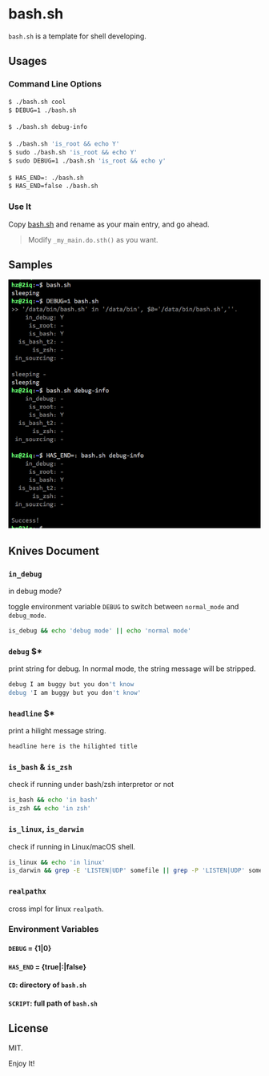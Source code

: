 # bash.sh



`bash.sh` is a template for shell developing.



## Usages

### Command Line Options

```bash
$ ./bash.sh cool
$ DEBUG=1 ./bash.sh

$ ./bash.sh debug-info

$ ./bash.sh 'is_root && echo Y'
$ sudo ./bash.sh 'is_root && echo Y'
$ sudo DEBUG=1 ./bash.sh 'is_root && echo y'

$ HAS_END=: ./bash.sh
$ HAS_END=false ./bash.sh
```



### Use It

Copy [bash.sh](bash.sh) and rename as your main entry, and go ahead.

> Modify `_my_main.do.sth()` as you want.





## Samples

![](./_images/2018-02-22_12.30.11.png)



## Knives Document

### `in_debug`

in debug mode?

toggle environment variable `DEBUG` to switch between `normal_mode` and `debug_mode`.

```bash
is_debug && echo 'debug mode' || echo 'normal mode'
```



### `debug` $*

print string for debug. In normal mode, the string message will be stripped.

```bash
debug I am buggy but you don't know
debug 'I am buggy but you don't know'
```



### `headline` $*

print a hilight message string.

```bash
headline here is the hilighted title
```



### `is_bash` & `is_zsh`

check if running under bash/zsh interpretor or not

```bash
is_bash && echo 'in bash'
is_zsh && echo 'in zsh'
```



### `is_linux`, `is_darwin`

check if running in Linux/macOS shell.

```bash
is_linux && echo 'in linux'
is_darwin && grep -E 'LISTEN|UDP' somefile || grep -P 'LISTEN|UDP' somefile
```



### `realpathx`

cross impl for linux `realpath`.



### Environment Variables

#### `DEBUG` = {1|0}



#### `HAS_END` = {true|:|false}



#### `CD`: directory of `bash.sh`



#### `SCRIPT`: full path of `bash.sh`





## License

MIT.

Enjoy It!
